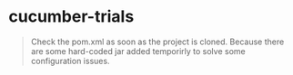 # cucumber-trials

> Check the pom.xml as soon as the project is cloned. Because there are some hard-coded jar added temporirly to solve some configuration issues.
>
>
>
